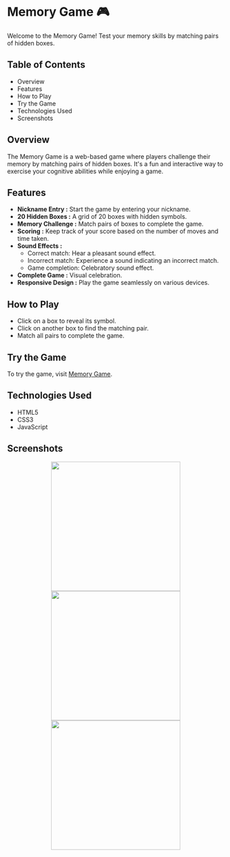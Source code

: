 # **Memory Game** :video_game:

Welcome to the Memory Game! Test your memory skills by matching pairs of hidden boxes.

## **Table of Contents**

- Overview
- Features
- How to Play
- Try the Game
- Technologies Used
- Screenshots

## **Overview**

The Memory Game is a web-based game where players challenge their memory by matching pairs of hidden boxes. It's a fun and interactive way to exercise your cognitive abilities while enjoying a game.

## **Features**

- **Nickname Entry :** Start the game by entering your nickname.
- **20 Hidden Boxes :** A grid of 20 boxes with hidden symbols.
- **Memory Challenge :** Match pairs of boxes to complete the game.
- **Scoring :** Keep track of your score based on the number of moves and time taken.
- **Sound Effects :**
    - Correct match: Hear a pleasant sound effect.
    - Incorrect match: Experience a sound indicating an incorrect match.
    - Game completion: Celebratory sound effect.
- **Complete Game :** Visual celebration.
- **Responsive Design :** Play the game seamlessly on various devices.

## **How to Play**

- Click on a box to reveal its symbol.
- Click on another box to find the matching pair.
- Match all pairs to complete the game.

## **Try the Game**

To try the game, visit [Memory Game](https://memory-game-5w0u.onrender.com/).

## **Technologies Used**

- HTML5
- CSS3
- JavaScript

## **Screenshots**

<div align="center">
  <img src="https://media.discordapp.net/attachments/584650557688512533/1176979270216712202/mg1.PNG?ex=6570d65d&is=655e615d&hm=aa9633734753a082297fbc2346777b3e8e0881fd9ba2736b7c30f8c2550474c6&=&format=webp&width=742&height=417" width="300" />
  <img src="https://media.discordapp.net/attachments/584650557688512533/1176979270644547635/mg2.PNG?ex=6570d65d&is=655e615d&hm=9c538ebc4da5584075ac04b91527e33ae64a9720575cdf569fd119e9e741ba08&=&format=webp&width=742&height=417" width="300" />
  <img src="https://media.discordapp.net/attachments/584650557688512533/1176979269889577050/mg3.PNG?ex=6570d65d&is=655e615d&hm=69d2f665f7a226bcdf0eb85078c65291defad11455aaa00cb0822da98cd57276&=&format=webp&width=742&height=417" width="300" />
</div>


